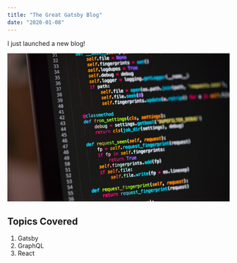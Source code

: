 ```yaml
---
title: "The Great Gatsby Blog"
date: "2020-01-08"
---
```


I just launched a new blog!

![Computer Code](./pic.jpeg)

## Topics Covered

1. Gatsby
2. GraphQL
3. React
